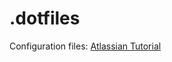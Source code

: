 # .dotfiles
Configuration files:
[Atlassian Tutorial](https://www.atlassian.com/git/tutorials/dotfiles)
